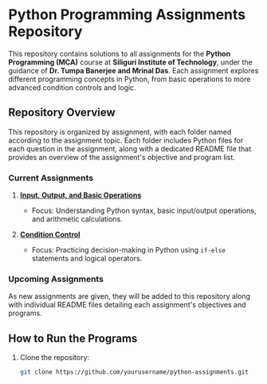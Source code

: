 
# Python Programming Assignments Repository

This repository contains solutions to all assignments for the **Python Programming (MCA)** course at **Siliguri Institute of Technology**, under the guidance of **Dr. Tumpa Banerjee and Mrinal Das**. Each assignment explores different programming concepts in Python, from basic operations to more advanced condition controls and logic.

## Repository Overview

This repository is organized by assignment, with each folder named according to the assignment topic. Each folder includes Python files for each question in the assignment, along with a dedicated README file that provides an overview of the assignment's objective and program list.

### Current Assignments

1. **[Input, Output, and Basic Operations](./Input_Output_and_Basic_Operations/README.md)**
   - Focus: Understanding Python syntax, basic input/output operations, and arithmetic calculations.

2. **[Condition Control](./Condition_Control/README.md)**
   - Focus: Practicing decision-making in Python using `if-else` statements and logical operators.

### Upcoming Assignments

As new assignments are given, they will be added to this repository along with individual README files detailing each assignment's objectives and programs.

## How to Run the Programs

1. Clone the repository:
   ```bash
   git clone https://github.com/yourusername/python-assignments.git
